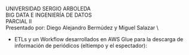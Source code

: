 UNIVERSIDAD SERGIO ARBOLEDA \
BIG DATA E INGENIERÍA DE DATOS \
PARCIAL II \
Presentado por: Diego Alejandro Bermúdez y Miguel Salazar \

- ETLs y un Workflow desarrollados en AWS Glue para la descarga de información de periódicos (eltiempo y el espectador):

